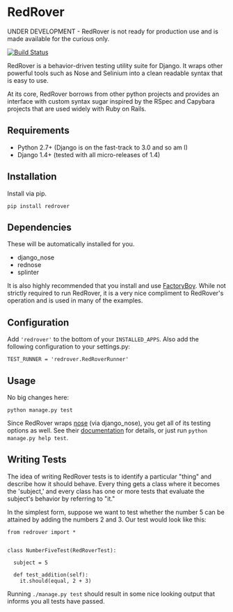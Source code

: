 RedRover
========

UNDER DEVELOPMENT - RedRover is not ready for production use and is
made available for the curious only.

[![Build Status](https://travis-ci.org/dustinfarris/redrover.png?branch=master)](https://travis-ci.org/dustinfarris/redrover)

RedRover is a behavior-driven testing utility suite for Django.  It
wraps other powerful tools such as Nose and Selinium into a clean
readable syntax that is easy to use.

At its core, RedRover borrows from other python projects and provides
an interface with custom syntax sugar inspired by the RSpec and Capybara
projects that are used widely with Ruby on Rails.

Requirements
------------
* Python 2.7+ (Django is on the fast-track to 3.0 and so am I)
* Django 1.4+ (tested with all micro-releases of 1.4)

Installation
------------
Install via pip.

    pip install redrover

Dependencies
------------
These will be automatically installed for you.

* django_nose
* rednose
* splinter

It is also highly recommended that you install and use [FactoryBoy][1].
While not strictly required to run RedRover, it is a very nice
compliment to RedRover's operation and is used in many of the examples.

Configuration
-------------
Add ``'redrover'`` to the bottom of your ``INSTALLED_APPS``.  Also add
the following configuration to your settings.py:

    TEST_RUNNER = 'redrover.RedRoverRunner'

Usage
-----
No big changes here:

    python manage.py test

Since RedRover wraps [nose][2] (via django_nose), you get all of its
testing options as well.  See their [documentation][3]  for details, or
just run ``python manage.py help test``.

Writing Tests
-------------
The idea of writing RedRover tests is to identify a particular "thing"
and describe how it should behave.  Every thing gets a class where it
becomes the 'subject,' and every class has one or more tests that
evaluate the subject's behavior by referring to "it."

In the simplest form, suppose we want to test whether the number 5 can
be attained by adding the numbers 2 and 3.  Our test would look like
this:

    from redrover import *


    class NumberFiveTest(RedRoverTest):

      subject = 5

      def test_addition(self):
        it.should(equal, 2 + 3)

Running ``./manage.py test`` should result in some nice looking output
that informs you all tests have passed.

[1]: https://github.com/dnerdy/factory_boy
[2]: https://github.com/nose-devs/nose
[3]: https://nose.readthedocs.org/en/latest/